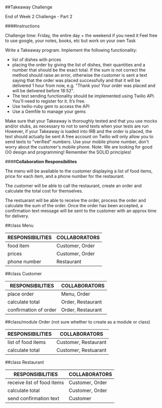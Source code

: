 ##Takeaway Challenge

End of Week 2 Challenge - Part 2


####Instructions

Challenge time: Friday, the entire day + the weekend if you need it
Feel free to use google, your notes, books, etc but work on your own
Task

Write a Takeaway program.
Implement the following functionality:
- list of dishes with prices
- placing the order by giving the list of dishes, their quantities and a number that should be the exact total. If the sum is not correct the method should raise an error, otherwise the customer is sent a text saying that the order was placed successfully and that it will be delivered 1 hour from now, e.g. "Thank you! Your order was placed and will be delivered before 18:52".
- The text sending functionality should be implemented using Twilio API. You'll need to register for it. It’s free.
- Use twilio-ruby gem to access the API
- Use a Gemfile to manage your gems

Make sure that your Takeaway is thoroughly tested and that you use mocks and/or stubs, as necessary to not to send texts when your tests are run
However, if your Takeaway is loaded into IRB and the order is placed, the text should actually be sent
A free account on Twilio will only allow you to send texts to "verified" numbers. Use your mobile phone number, don't worry about the customer's mobile phone.
Note: We are looking for good OO design and programming! Remember the SOLID principles!

####**Collaboration Responsibilites**

The menu will be available to the customer displaying a list of food items, price for each item, and a phone number for the restaurant.

The customer will be able to call the restaurant, create an order and calculate the total cost for themselves. 

The restuarant will be able to receive the order, process the order and calculate the sum of the order. Once the order has been accepted, a confirmation text message will be sent to the customer with an approx time for delivery. 

##class Menu

| RESPONSIBILITIES       | COLLABORATORS   |
|------------------------|-----------------|
| food item              | Customer, Order |
| prices                 | Customer, Order |
| phone number           | Restaurant      |


##class Customer

| RESPONSIBILITIES       | COLLABORATORS           |
|------------------------|-------------------------|
| place order            | Menu, Order             |
| calculate total        | Order, Restaurant       |
| confirmation of order  | Order, Restaurant       |


##class/module Order (not sure whether to create as a module or class)

| RESPONSIBILITIES       | COLLABORATORS        |
|------------------------|----------------------|
| list of food items     | Customer, Restaurant |
| calculate total        | Customer, Restuarant |


##class Restaurant

| RESPONSIBILITIES           | COLLABORATORS        |
|----------------------------|----------------------|
| receive list of food items | Customer, Order      |
| calculate total            | Customer, Order      |
| send confirmation text     | Customer             |











